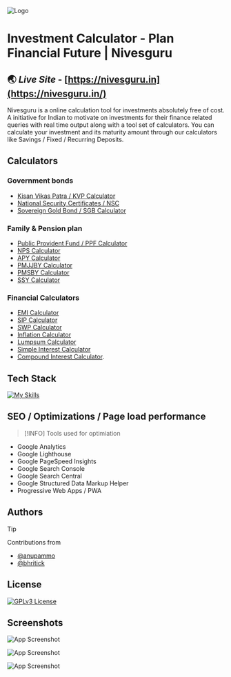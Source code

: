 
![Logo](https://nivesguru.in/android-icon-192x192.png)


# Investment Calculator - Plan Financial Future | Nivesguru
## 🌏 *Live Site* - [https://nivesguru.in](https://nivesguru.in/)

Nivesguru is a online calculation tool for investments absolutely free of cost. A initiative for Indian to motivate on investments for their finance related queries with real time output along with a tool set of calculators. You can calculate your investment and its maturity amount through our calculators like Savings / Fixed / Recurring Deposits. 


## Calculators 
### Government bonds 


- [Kisan Vikas Patra / KVP Calculator](https://nivesguru.in/kvp-calculator)
- [National Security Certificates / NSC](https://nivesguru.in/national-savings-certificate-nsc-calculator)
- [Sovereign Gold Bond / SGB Calculator](https://nivesguru.in/sgb-calculator)
  
  
### Family & Pension plan 


- [Public Provident Fund / PPF Calculator](https://nivesguru.in/ppf-calculator)
- [NPS Calculator](https://nivesguru.in/national-pension-system-nps-calculator)
- [APY Calculator](https://nivesguru.in/apy-calculator)
- [PMJJBY Calculator](https://nivesguru.in/pradhan-mantri-jeevan-jyoti-bima-yojana-pmjjby)
- [PMSBY Calculator](https://nivesguru.in/pradhan-mantri-suraksha-bima-yojana-pmsby-calculator)
- [SSY Calculator](https://nivesguru.in/sukanya-samriddhi-yojana-ssy)

  
### Financial Calculators 


- [EMI Calculator](https://nivesguru.in/emi-calculator-online)
- [SIP Calculator](https://nivesguru.in/systematic-investment-plan-sip-return-calculator)
- [SWP Calculator](https://nivesguru.in/swp-calculator-online)
- [Inflation Calculator](https://nivesguru.in/inflation-calculator-india)
- [Lumpsum Calculator](https://nivesguru.in/lumpsum-calculator-online)
- [Simple Interest Calculator](https://nivesguru.in/simple-interest-calculator)
- [Compound Interest Calculator](https://nivesguru.in/compound-interest-calculator).


## Tech Stack 


[![My Skills](https://skillicons.dev/icons?i=html,css,js,bootstrap,git,github,svg,ps,vscode&perline=3)](https://skillicons.dev)


## SEO / Optimizations / Page load performance

> [!INFO]
> Tools used for optimiation
- Google Analytics 
- Google Lighthouse 
- Google PageSpeed Insights 
- Google Search Console 
- Google Search Central 
- Google Structured Data Markup Helper 
- Progressive Web Apps / PWA 

## Authors

> [!TIP]
> Contributions from 
- [@anupammo](https://www.github.com/anupammo)
- [@bhritick](https://www.github.com/bhritick)


## License


[![GPLv3 License](https://img.shields.io/badge/License-GPL%20v3-yellow.svg)](https://opensource.org/licenses/)


## Screenshots

![App Screenshot](https://nivesguru.in/nivesguru-1.png)

![App Screenshot](https://nivesguru.in/res/meta/national-savings-certificate-calculator.png)

![App Screenshot](https://nivesguru.in/res/meta/apy-calculator-nivesguru.png)

